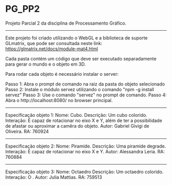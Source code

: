 # PG_PP2
Projeto Parcial 2 da disciplina de Processamento Gráfico.
______________________________________________________________________________________
Este projeto foi criado utilizando o WebGL e a biblioteca de suporte GLmatrix, que pode ser consultada neste link:
https://glmatrix.net/docs/module-mat4.html

Cada pasta contém um código que deve ser executado separadamente para gerar o mundo e o objeto em 3D.


Para rodar cada objeto é necessário instalar o server:

Passo 1: Abra o prompt de comando na raiz da pasta do objeto selecionado
Passo 2: Instale o módulo servez utilizando o comando "npm -g install servez"
Passo 3: Use o comando "servez" no prompt de comando.
Passo 4: Abra o http://localhost:8080/ no browser principal.

__________________________________________________________________________________________________________________
Especificação objeto 1:
Nome: Cubo.
Descrição: Um cubo colorido.
Interação: É capaz de rotacionar no eixo X e Y, além de ter a possibilidade de afastar ou aproximar a camêra do objeto.
Autor: Gabriel Givigi de Oliveira.
RA: 760924

__________________________________________________________________________________________________________________
Especificação objeto 2:
Nome: Piramide.
Descrição: Uma piramide degrade.
Interação: É capaz de rotacionar no eixo X e Y.
Autor: Alessandra Leria.
RA: 760884

__________________________________________________________________________________________________________________
Especificação objeto 3:
Nome: Octaedro
Descrição: Um octaedro colorido.
Interação: O .
Autor: Julia Mattias.
RA: 759513

